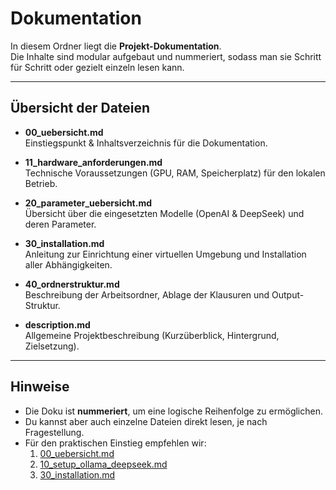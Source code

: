 # Dokumentation

In diesem Ordner liegt die **Projekt-Dokumentation**.  
Die Inhalte sind modular aufgebaut und nummeriert, sodass man sie Schritt für Schritt oder gezielt einzeln lesen kann.

---

## Übersicht der Dateien

- **00_uebersicht.md**  
  Einstiegspunkt & Inhaltsverzeichnis für die Dokumentation.  

- **11_hardware_anforderungen.md**  
  Technische Voraussetzungen (GPU, RAM, Speicherplatz) für den lokalen Betrieb.  

- **20_parameter_uebersicht.md**  
  Übersicht über die eingesetzten Modelle (OpenAI & DeepSeek) und deren Parameter.  

- **30_installation.md**  
  Anleitung zur Einrichtung einer virtuellen Umgebung und Installation aller Abhängigkeiten.  

- **40_ordnerstruktur.md**  
  Beschreibung der Arbeitsordner, Ablage der Klausuren und Output-Struktur.  

- **description.md**  
  Allgemeine Projektbeschreibung (Kurzüberblick, Hintergrund, Zielsetzung).  

---

## Hinweise

- Die Doku ist **nummeriert**, um eine logische Reihenfolge zu ermöglichen.  
- Du kannst aber auch einzelne Dateien direkt lesen, je nach Fragestellung.  
- Für den praktischen Einstieg empfehlen wir:  
  1. [00_uebersicht.md](00_uebersicht.md)  
  2. [10_setup_ollama_deepseek.md](10_setup_ollama_deepseek.md)  
  3. [30_installation.md](30_installation.md)  

